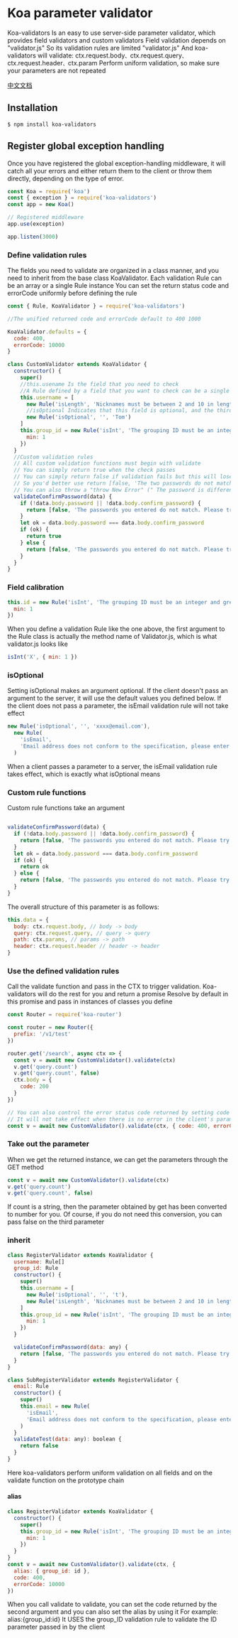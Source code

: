 # Koa parameter validator

Koa-validators Is an easy to use server-side parameter validator, which provides field validators and custom validators
Field validation depends on "validator.js" So its validation rules are limited "validator.js"
And koa-validators will validate: ctx.request.body`、`ctx.request.query`、`ctx.request.header`、`ctx.param Perform uniform validation, so make sure your parameters are not repeated

[中文文档](http://www.xbin.club/validator)

## Installation

```
$ npm install koa-validators
```

## Register global exception handling

Once you have registered the global exception-handling middleware, it will catch all your errors and either return them to the client or throw them directly, depending on the type of error.

```js
const Koa = require('koa')
const { exception } = require('koa-validators')
const app = new Koa()

// Registered middleware
app.use(exception)

app.listen(3000)
```

### Define validation rules

The fields you need to validate are organized in a class manner, and you need to inherit from the base class KoaValidator. Each validation Rule can be an array or a single Rule instance
You can set the return status code and errorCode uniformly before defining the rule

```js
const { Rule, KoaValidator } = require('koa-validators')

//The unified returned code and errorCode default to 400 1000

KoaValidator.defaults = {
  code: 400,
  errorCode: 10000
}
```

```javascript
class CustomValidator extends KoaValidator {
  constructor() {
    super()
    //this.usename Is the field that you need to check
    //A Rule defined by a field that you want to check can be a single Rule instance or an array that contains multiple Rule rules
    this.username = [
      new Rule('isLength', 'Nicknames must be between 2 and 10 in length', 2, 10),
      //isOptional Indicates that this field is optional, and the third parameter can set the default value of this field
      new Rule('isOptional', '', 'Tom')
    ]
    this.group_id = new Rule('isInt', 'The grouping ID must be an integer and greater than 0', {
      min: 1
    })
  }
  //Custom validation rules
  // All custom validation functions must begin with validate
  // You can simply return true when the check passes
  // You can simply return false if validation fails but this will lose the error message
  // So you'd better use return [false, 'The two passwords do not match, please try again ']
  // You can also throw a "throw New Error" (" The password is different, please re-enter ")
  validateConfirmPassword(data) {
    if (!data.body.password || !data.body.confirm_password) {
      return [false, 'The passwords you entered do not match. Please try again']
    }
    let ok = data.body.password === data.body.confirm_password
    if (ok) {
      return true
    } else {
      return [false, 'The passwords you entered do not match. Please try again']
    }
  }
}
```

### Field calibration

```javascript
this.id = new Rule('isInt', 'The grouping ID must be an integer and greater than 0', {
  min: 1
})
```

When you define a validation Rule like the one above, the first argument to the Rule class is actually the method name of Validator.js, which is what validator.js looks like

```javascript
isInt('X', { min: 1 })
```

### isOptional

Setting isOptional makes an argument optional. If the client doesn't pass an argument to the server, it will use the default values you defined below.
If the client does not pass a parameter, the isEmail validation rule will not take effect

```javascript
new Rule('isOptional', '', 'xxxx@email.com'),
  new Rule(
    'isEmail',
    'Email address does not conform to the specification, please enter the correct email address'
  )
```

When a client passes a parameter to a server, the isEmail validation rule takes effect, which is exactly what isOptional means

### Custom rule functions

Custom rule functions take an argument

```javascript

validateConfirmPassword(data) {
  if (!data.body.password || !data.body.confirm_password) {
    return [false, 'The passwords you entered do not match. Please try again']
  }
  let ok = data.body.password === data.body.confirm_password
  if (ok) {
    return ok
  } else {
    return [false, 'The passwords you entered do not match. Please try again']
  }
}

```

The overall structure of this parameter is as follows:

```javascript
this.data = {
  body: ctx.request.body, // body -> body
  query: ctx.request.query, // query -> query
  path: ctx.params, // params -> path
  header: ctx.request.header // header -> header
}
```

### Use the defined validation rules

Call the validate function and pass in the CTX to trigger validation. Koa-validators will do the rest for you and return a promise
Resolve by default in this promise and pass in instances of classes you define

```javascript
const Router = require('koa-router')

const router = new Router({
  prefix: '/v1/test'
})

router.get('/search', async ctx => {
  const v = await new CustomValidator().validate(ctx)
  v.get('query.count')
  v.get('query.count', false)
  ctx.body = {
    code: 200
  }
})

// You can also control the error status code returned by setting code and errorCode
// It will not take effect when there is no error in the client's parameters and will override the default status code you set
const v = await new CustomValidator().validate(ctx, { code: 400, errorCode: 10000 })
```

### Take out the parameter

When we get the returned instance, we can get the parameters through the GET method

```javascript
const v = await new CustomValidator().validate(ctx)
v.get('query.count')
v.get('query.count', false)
```

If count is a string, then the parameter obtained by get has been converted to number for you. Of course, if you do not need this conversion, you can pass false on the third parameter

### inherit

```javascript
class RegisterValidator extends KoaValidator {
  username: Rule[]
  group_id: Rule
  constructor() {
    super()
    this.username = [
      new Rule('isOptional', '', 't'),
      new Rule('isLength', 'Nicknames must be between 2 and 10 in length', 2, 10)
    ]
    this.group_id = new Rule('isInt', 'The grouping ID must be an integer and greater than 0', {
      min: 1
    })
  }

  validateConfirmPassword(data: any) {
    return [false, 'The passwords you entered do not match. Please try again']
  }
}

class SubRegisterValidator extends RegisterValidator {
  email: Rule
  constructor() {
    super()
    this.email = new Rule(
      'isEmail',
      'Email address does not conform to the specification, please enter the correct email address'
    )
  }
  validateTest(data: any): boolean {
    return false
  }
}
```

Here koa-validators perform uniform validation on all fields and on the validate function on the prototype chain

#### alias

```javascript
class RegisterValidator extends KoaValidator {
  constructor() {
    super()
    this.group_id = new Rule('isInt', 'The grouping ID must be an integer and greater than 0', {
      min: 1
    })
  }
}
const v = await new CustomValidator().validate(ctx, {
  alias: { group_id: id },
  code: 400,
  errorCode: 10000
})
```

When you call validate to validate, you can set the code returned by the second argument and you can also set the alias by using it
For example: alias:{group_id:id}
It USES the group_ID validation rule to validate the ID parameter passed in by the client
